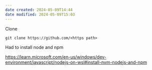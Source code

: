 ```yaml
---
date created: 2024-05-09T14:44
date modified: 2024-05-09T15:03
---
```


Clone

```shell
git clone https://github.com/<https path>
```

Had to install node and npm

https://learn.microsoft.com/en-us/windows/dev-environment/javascript/nodejs-on-wsl#install-nvm-nodejs-and-npm 
